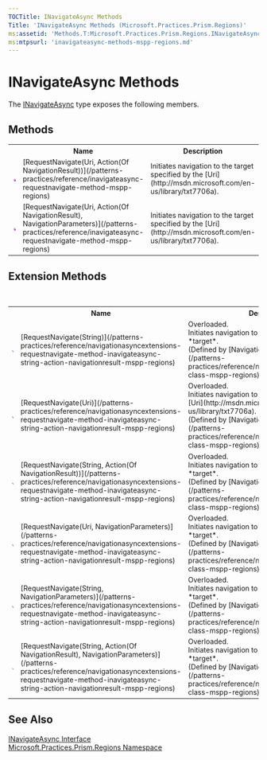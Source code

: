 ```yaml
---
TOCTitle: INavigateAsync Methods
Title: 'INavigateAsync Methods (Microsoft.Practices.Prism.Regions)'
ms:assetid: 'Methods.T:Microsoft.Practices.Prism.Regions.INavigateAsync'
ms:mtpsurl: 'inavigateasync-methods-mspp-regions.md'
---
```


# INavigateAsync Methods

The [INavigateAsync](/patterns-practices/reference/inavigateasync-interface-mspp-regions) type exposes the following members.

## Methods

<table>
<colgroup>
<col width="20%" />
<col width="40%" />
<col width="40%" />
</colgroup>

<tbody><tr>
<th>&nbsp;</th>
<th>Name</th>
<th>Description</th>
</tr>
<tr>
  <td>

![](/patterns-practices/reference/images/public-method.gif "Public method")
    
  </td>
  <td>
    [RequestNavigate(Uri, Action(Of NavigationResult))](/patterns-practices/reference/inavigateasync-requestnavigate-method-mspp-regions)
  </td>
  <td>
    <div>
Initiates navigation to the target specified by the [Uri](http://msdn.microsoft.com/en-us/library/txt7706a).
</div>
  </td>
</tr>
<tr>
  <td>

![](/patterns-practices/reference/images/public-method.gif "Public method")
  </td>
  <td>
    [RequestNavigate(Uri, Action(Of NavigationResult), NavigationParameters)](/patterns-practices/reference/inavigateasync-requestnavigate-method-mspp-regions)
  </td>
  <td>
    <div>
Initiates navigation to the target specified by the [Uri](http://msdn.microsoft.com/en-us/library/txt7706a).
</div>
  </td>
</tr>
</tbody>
</table>

## Extension Methods
 
<table>
<tbody>
<colgroup>
<col width="20%" />
<col width="40%" />
<col width="40%" />
</colgroup>

<tr>
<th>
&nbsp;
</th>
<th>Name</th>
<th>Description</th>
</tr>
<tr>
<td>

![Public Extension Method](/patterns-practices/reference/images/pubextension.gif)
</td>
<td>
[RequestNavigate(String)](/patterns-practices/reference/navigationasyncextensions-requestnavigate-method-inavigateasync-string-action-navigationresult-mspp-regions)
</td>
<td>Overloaded.<div>
Initiates navigation to the target specified by the *target*</span>.
</div> (Defined by [NavigationAsyncExtensions](/patterns-practices/reference/navigationasyncextensions-class-mspp-regions).)</td>
</tr>
<tr>
<td>

![Public Extension Method](/patterns-practices/reference/images/pubextension.gif)
</td>
<td>
[RequestNavigate(Uri)](/patterns-practices/reference/navigationasyncextensions-requestnavigate-method-inavigateasync-string-action-navigationresult-mspp-regions)
</td>
<td>Overloaded.<div>
Initiates navigation to the target specified by the [Uri](http://msdn.microsoft.com/en-us/library/txt7706a).
</div> (Defined by [NavigationAsyncExtensions](/patterns-practices/reference/navigationasyncextensions-class-mspp-regions).)</td>
</tr>
<tr>
<td>

![Public Extension Method](/patterns-practices/reference/images/pubextension.gif)
</td>
<td>
[RequestNavigate(String, Action(Of NavigationResult))](/patterns-practices/reference/navigationasyncextensions-requestnavigate-method-inavigateasync-string-action-navigationresult-mspp-regions)
</td>
<td>Overloaded.<div>
Initiates navigation to the target specified by the *target*.
</div> (Defined by [NavigationAsyncExtensions](/patterns-practices/reference/navigationasyncextensions-class-mspp-regions).)</td>
</tr>
<tr>
<td>

![Public Extension Method](/patterns-practices/reference/images/pubextension.gif)
</td>
<td>
[RequestNavigate(Uri, NavigationParameters)](/patterns-practices/reference/navigationasyncextensions-requestnavigate-method-inavigateasync-string-action-navigationresult-mspp-regions)
</td>
<td>Overloaded.<div>
Initiates navigation to the target specified by the *target*.
</div> (Defined by [NavigationAsyncExtensions](/patterns-practices/reference/navigationasyncextensions-class-mspp-regions).)</td>
</tr>
<tr>
<td>

![Public Extension Method](/patterns-practices/reference/images/pubextension.gif)
</td>
<td>
[RequestNavigate(String, NavigationParameters)](/patterns-practices/reference/navigationasyncextensions-requestnavigate-method-inavigateasync-string-action-navigationresult-mspp-regions)
</td>
<td>Overloaded.<div>
Initiates navigation to the target specified by the *target*.
</div> (Defined by [NavigationAsyncExtensions](/patterns-practices/reference/navigationasyncextensions-class-mspp-regions).)</td>
</tr>
<tr>
<td>

![Public Extension Method](/patterns-practices/reference/images/pubextension.gif)
</td>
<td>
[RequestNavigate(String, Action(Of NavigationResult), NavigationParameters)](/patterns-practices/reference/navigationasyncextensions-requestnavigate-method-inavigateasync-string-action-navigationresult-mspp-regions)
</td>
<td>Overloaded.<div>
Initiates navigation to the target specified by the *target*.
</div> (Defined by [NavigationAsyncExtensions](/patterns-practices/reference/navigationasyncextensions-class-mspp-regions).)</td>
</tr>
</tbody>
</table>

## See Also

[INavigateAsync Interface](/patterns-practices/reference/inavigateasync-interface-mspp-regions)  
[Microsoft.Practices.Prism.Regions Namespace](/patterns-practices/reference/mspp-regions-namespace)  